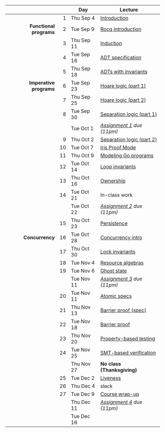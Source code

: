 <!-- markdownlint-disable MD041 -->

|  |  | Day | Lecture |
| --: | --: | --- | --- |
|  | 1 | Thu Sep 4 | [Introduction](./notes/lec1.md) |
| **Functional programs** | 2 | Tue Sep 9 | [Rocq introduction](./notes/rocq_intro.md) |
|  | 3 | Thu Sep 11 | [Induction](./notes/induction.md) |
|  | 4 | Tue Sep 16 | [ADT specification](./notes/adt_specs.md) |
|  | 5 | Thu Sep 18 | [ADTs with invariants](./notes/adt_invariants.md) |
| **Imperative programs** | 6 | Tue Sep 23 | [Hoare logic (part 1)](./notes/hoare.md) |
|  | 7 | Thu Sep 25 | [Hoare logic (part 2)](./notes/hoare.md) |
|  | 8 | Tue Sep 30 | [Separation logic (part 1)](./notes/sep-logic.md) |
|  |  | Tue Oct 1 | _[Assignment 1](./assignments/assignment1.md) due (11pm)_ |
|  | 9 | Thu Oct 2 | [Separation logic (part 2)](./notes/sep-logic.md) |
|  | 10 | Tue Oct 7 | [Iris Proof Mode](./notes/ipm.md) |
|  | 11 | Thu Oct 9 | [Modeling Go programs](./notes/goose.md) |
|  | 12 | Tue Oct 14 | [Loop invariants](./notes/loop_invariants.md) |
|  | 13 | Thu Oct 16 | [Ownership](./notes/ownership.md) |
|  | 14 | Tue Oct 21 | In-class work |
|  |  | Tue Oct 22 | _[Assignment 2](./assignments/assignment2.md) due (11pm)_ |
|  | 15 | Thu Oct 23 | [Persistence](./notes/persistently.md) |
| **Concurrency** | 16 | Tue Oct 28 | [Concurrency intro](./notes/concurrency.md) |
|  | 17 | Thu Oct 30 | [Lock invariants](./notes/invariants.md) |
|  | 18 | Tue Nov 4 | [Resource algebras](./notes/resource-algebra.md) |
|  | 19 | Tue Nov 6 | [Ghost state](./notes/ghost_state.md) |
|  |  | Tue Nov 11 | _[Assignment 3](./assignments/assignment3/) due (11pm)_ |
|  | 20 | Tue Nov 11 | [Atomic specs](./notes/atomic_specs.md) |
|  | 21 | Thu Nov 13 | [Barrier proof (spec)](./notes/barrier.md) |
|  | 22 | Tue Nov 18 | [Barrier proof](./notes/barrier.md) |
|  | 23 | Thu Nov 20 | [Property-based testing](./notes/pbt.md) |
|  | 24 | Tue Nov 25 | [SMT-based verification](./notes/smt.md) |
|  |  | Thu Nov 27 | **No class (Thanksgiving)** |
|  | 25 | Tue Dec 2 | [Liveness](./notes/liveness.md) |
|  | 26 | Thu Dec 4 | slack |
|  | 27 | Tue Dec 9 | [Course wrap-up](./notes/conclusion.md) |
|  |  | Thu Dec 11 | _[Assignment 4](./assignments/sharded_hashmap.md) due (11pm)_ |
|  |  | Tue Dec 16 |  |

<!--
Had a week off for SOSP in Fall 2024.
Fall 2025 has fewer lecture days.
Could drop one lecture, particularly SMT lecture.
-->
